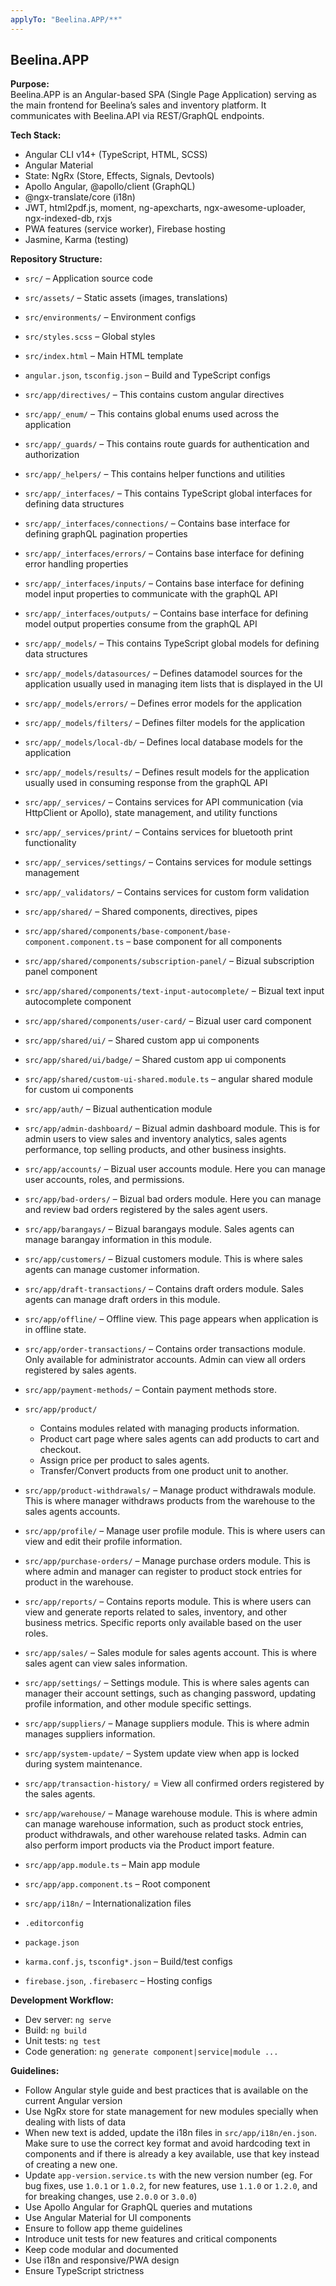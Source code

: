 ```yaml
---
applyTo: "Beelina.APP/**"
---
```


## Beelina.APP

**Purpose:**  
Beelina.APP is an Angular-based SPA (Single Page Application) serving as the main frontend for Beelina’s sales and inventory platform. It communicates with Beelina.API via REST/GraphQL endpoints.

**Tech Stack:**

- Angular CLI v14+ (TypeScript, HTML, SCSS)
- Angular Material
- State: NgRx (Store, Effects, Signals, Devtools)
- Apollo Angular, @apollo/client (GraphQL)
- @ngx-translate/core (i18n)
- JWT, html2pdf.js, moment, ng-apexcharts, ngx-awesome-uploader, ngx-indexed-db, rxjs
- PWA features (service worker), Firebase hosting
- Jasmine, Karma (testing)

**Repository Structure:**

- `src/` – Application source code
- `src/assets/` – Static assets (images, translations)
- `src/environments/` – Environment configs
- `src/styles.scss` – Global styles
- `src/index.html` – Main HTML template
- `angular.json`, `tsconfig.json` – Build and TypeScript configs

- `src/app/directives/` – This contains custom angular directives

- `src/app/_enum/` – This contains global enums used across the application
- `src/app/_guards/` – This contains route guards for authentication and authorization
- `src/app/_helpers/` – This contains helper functions and utilities

- `src/app/_interfaces/` – This contains TypeScript global interfaces for defining data structures
- `src/app/_interfaces/connections/` – Contains base interface for defining graphQL pagination properties
- `src/app/_interfaces/errors/` – Contains base interface for defining error handling properties
- `src/app/_interfaces/inputs/` – Contains base interface for defining model input properties to communicate with the graphQL API
- `src/app/_interfaces/outputs/` – Contains base interface for defining model output properties consume from the graphQL API

- `src/app/_models/` – This contains TypeScript global models for defining data structures
- `src/app/_models/datasources/` – Defines datamodel sources for the application usually used in managing item lists that is displayed in the UI
- `src/app/_models/errors/` – Defines error models for the application
- `src/app/_models/filters/` – Defines filter models for the application
- `src/app/_models/local-db/` – Defines local database models for the application
- `src/app/_models/results/` – Defines result models for the application usually used in consuming response from the graphQL API
- `src/app/_services/` – Contains services for API communication (via HttpClient or Apollo), state management, and utility functions
- `src/app/_services/print/` – Contains services for bluetooth print functionality
- `src/app/_services/settings/` – Contains services for module settings management
- `src/app/_validators/` – Contains services for custom form validation
- `src/app/shared/` – Shared components, directives, pipes
- `src/app/shared/components/base-component/base-component.component.ts` – base component for all components
- `src/app/shared/components/subscription-panel/` – Bizual subscription panel component
- `src/app/shared/components/text-input-autocomplete/` – Bizual text input autocomplete component
- `src/app/shared/components/user-card/` – Bizual user card component
- `src/app/shared/ui/` – Shared custom app ui components
- `src/app/shared/ui/badge/` – Shared custom app ui components
- `src/app/shared/custom-ui-shared.module.ts` – angular shared module for custom ui components

- `src/app/auth/` – Bizual authentication module
- `src/app/admin-dashboard/` – Bizual admin dashboard module. This is for admin users to view sales and inventory analytics, sales agents performance, top selling products, and other business insights.
- `src/app/accounts/` – Bizual user accounts module. Here you can manage user accounts, roles, and permissions.
- `src/app/bad-orders/` – Bizual bad orders module. Here you can manage and review bad orders registered by the sales agent users.
- `src/app/barangays/` – Bizual barangays module. Sales agents can manage barangay information in this module.
- `src/app/customers/` – Bizual customers module. This is where sales agents can manage customer information.
- `src/app/draft-transactions/` – Contains draft orders module. Sales agents can manage draft orders in this module.
- `src/app/offline/` – Offline view. This page appears when application is in offline state.
- `src/app/order-transactions/` – Contains order transactions module. Only available for administrator accounts. Admin can view all orders registered by sales agents.
- `src/app/payment-methods/` – Contain payment methods store.
- `src/app/product/`
  - Contains modules related with managing products information.
  - Product cart page where sales agents can add products to cart and checkout.
  - Assign price per product to sales agents.
  - Transfer/Convert products from one product unit to another.
- `src/app/product-withdrawals/` – Manage product withdrawals module. This is where manager withdraws products from the warehouse to the sales agents accounts.
- `src/app/profile/` – Manage user profile module. This is where users can view and edit their profile information.
- `src/app/purchase-orders/` – Manage purchase orders module. This is where admin and manager can register to product stock entries for product in the warehouse.
- `src/app/reports/` – Contains reports module. This is where users can view and generate reports related to sales, inventory, and other business metrics. Specific reports only available based on the user roles.
- `src/app/sales/` – Sales module for sales agents account. This is where sales agent can view sales information.
- `src/app/settings/` – Settings module. This is where sales agents can manager their account settings, such as changing password, updating profile information, and other module specific settings.
- `src/app/suppliers/` – Manage suppliers module. This is where admin manages suppliers information.
- `src/app/system-update/` – System update view when app is locked during system maintenance.
- `src/app/transaction-history/` = View all confirmed orders registered by the sales agents.
- `src/app/warehouse/` – Manage warehouse module. This is where admin can manage warehouse information, such as product stock entries, product withdrawals, and other warehouse related tasks. Admin can also perform import products via the Product import feature.

- `src/app/app.module.ts` – Main app module
- `src/app/app.component.ts` – Root component
- `src/app/i18n/` – Internationalization files

- `.editorconfig`
- `package.json`
- `karma.conf.js`, `tsconfig*.json` – Build/test configs
- `firebase.json`, `.firebaserc` – Hosting configs

**Development Workflow:**

- Dev server: `ng serve`
- Build: `ng build`
- Unit tests: `ng test`
- Code generation: `ng generate component|service|module ...`

**Guidelines:**

- Follow Angular style guide and best practices that is available on the current Angular version
- Use NgRx store for state management for new modules specially when dealing with lists of data
- When new text is added, update the i18n files in `src/app/i18n/en.json`. Make sure to use the correct key format and avoid hardcoding text in components and if there is already a key available, use that key instead of creating a new one.
- Update `app-version.service.ts` with the new version number (eg. For bug fixes, use `1.0.1` or `1.0.2`, for new features, use `1.1.0` or `1.2.0`, and for breaking changes, use `2.0.0` or `3.0.0`)
- Use Apollo Angular for GraphQL queries and mutations
- Use Angular Material for UI components
- Ensure to follow app theme guidelines
- Introduce unit tests for new features and critical components
- Keep code modular and documented
- Use i18n and responsive/PWA design
- Ensure TypeScript strictness
